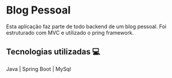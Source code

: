 # Blog Pessoal
 Esta aplicação faz parte de todo backend de um blog pessoal. Foi estruturado com MVC e utilizado o pring framework.
## Tecnologias utilizadas 💻
Java | Spring Boot | MySql
